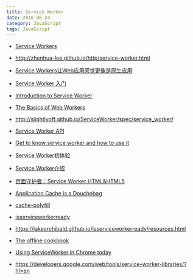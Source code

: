 ```yaml
---
title: Service Worker
date: 2016-06-24
category: JavaScript
tags: JavaScript
---
```


- [Service Workers](https://zqzhang.github.io/blog/2015/07/23/workers.html)
- http://zhenhua-lee.github.io/http/service-worker.html
- [Service Workers让Web应用感觉更像是原生应用](http://www.infoq.com/cn/news/2014/12/service-workers-make-web-native)
- [Service Worker 入门](http://www.w3ctech.com/topic/866)
- [Introduction to Service Worker](http://www.html5rocks.com/en/tutorials/service-worker/introduction/)
- [The Basics of Web Workers](http://www.html5rocks.com/zh/tutorials/workers/basics/)
- http://slightlyoff.github.io/ServiceWorker/spec/service_worker/
- [Service Worker API](https://developer.mozilla.org/zh-CN/docs/Web/API/Service_Worker_API)
- [Get to know service worker and how to use it](https://www.pluralsight.com/blog/software-development/introduction-to-service-worker)
- [Service Worker初体验](http://www.alloyteam.com/2016/01/9274/)
- [Service Worker介绍](http://html5online.com.cn/articles/2015051201.html)
- [页面守护者：Service Worker
HTML&HTML5](http://imweb.io/topic/56592b8a823633e31839fc01)

- [Application Cache is a Douchebag](http://alistapart.com/article/application-cache-is-a-douchebag)
- [cache-polyfill](https://github.com/dominiccooney/cache-polyfill)

- [isserviceworkerready](https://jakearchibald.github.io/isserviceworkerready/)
- https://jakearchibald.github.io/isserviceworkerready/resources.html

- [The offline cookbook](https://jakearchibald.com/2014/offline-cookbook/)
- [Using ServiceWorker in Chrome today](https://jakearchibald.com/2014/using-serviceworker-today/)
- https://developers.google.com/web/tools/service-worker-libraries/?hl=en
